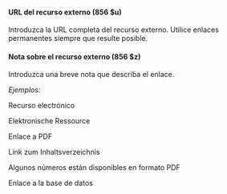 #### URL del recurso externo (856 $u)

Introduzca la URL completa del recurso externo. Utilice enlaces permanentes siempre que resulte posible. 

#### Nota sobre el recurso externo (856 $z)

Introduzca una breve nota que describa el enlace.

  

_Ejemplos:_

Recurso electrónico

Elektronische Ressource

Enlace a PDF

Link zum Inhaltsverzeichnis

Algunos números están disponibles en formato PDF

Enlace a la base de datos